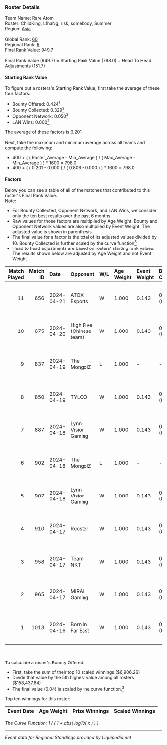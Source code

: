 ### Roster Details<br />
Team Name: Rare Atom<br />
Roster: ChildKing, L1haNg, risk, somebody, Summer<br />
Region: [Asia]( ../standings_asia.md)<br />
<br />
Global Rank: [60](../standings_global.md)<br />
Regional Rank: [6]( ../standings_asia.md)<br />
Final Rank Value:  949.7<br />
<br />
Final Rank Value (949.7) = Starting Rank Value (798.0) + Head To Head Adjustments (151.7)<br />

#### Starting Rank Value<br />
To figure out a rosters's Starting Rank Value, first take the average of these four factors:<br />
- Bounty Offered: 0.424[<sup>1</sup>](#table2)
- Bounty Collected: 0.329[<sup>2</sup>](#table1)
- Opponent Network: 0.050[<sup>2</sup>](#table1)
- LAN Wins: 0.000[<sup>2</sup>](#table1)

The average of these factors is 0.201<br />
<br />
Next, take the maximum and minimum average across all teams and compute the following:<br />
- 400 + ( ( Roster_Average - Min_Average ) / ( Max_Average - Min_Average ) ) * 1600 = 798.0
- 400 + ( ( 0.201 - 0.000 ) / ( 0.806 - 0.000 ) ) * 1600 = 798.0


#### Factors<br />
Below you can see a table of all of the matches that contributed to this roster's Final Rank Value.<br />
Note:<br />

- For Bounty Collected, Opponent Network, and LAN Wins, we consider only the ten best results over the past 6 months.
- Raw values for those factors are multiplied by Age Weight. Bounty and Opponent Network values are also multiplied by Event Weight. The adjusted value is shown in parenthesis.
- The final value for a factor is the total of its adjusted values divided by 10. Bounty Collected is further scaled by the curve function[<sup>3</sup>](#curveFunction)
- Head to head adjustments are based on rosters' starting rank values. The results shown below are adjusted by Age Weight and not Event Weight
<span id="table1"></span><br />


| Match Played | Match ID | Date       | Opponent                 | W/L | Age Weight | Event Weight | Bounty Collected | Opponent Network | LAN Wins  | H2H Adj. | Roster                                    |
| -: | -: | :- | :- | :- | :- | :- | :- | :- | :- | -: | :- |
|           11 |      656 | 2024-04-21 | ATOX Esports             | W   | 1.000      | 0.143        | 0.112 (0.016)    | 0.769 (0.110)    | 0 (0.000) |    21.57 | ChildKing, L1haNg, risk, somebody, Summer |
|           10 |      675 | 2024-04-20 | High Five (Chinese team) | W   | 1.000      | 0.143        | 0.045 (0.006)    | 0.282 (0.040)    | 0 (0.000) |     8.33 | ChildKing, L1haNg, risk, somebody, Summer |
|            9 |      837 | 2024-04-19 | The MongolZ              | L   | 1.000      | -            | -                | -                | -         |    -0.86 | ChildKing, L1haNg, risk, somebody, Summer |
|            8 |      850 | 2024-04-19 | TYLOO                    | W   | 1.000      | 0.143        | 0.131 (0.019)    | 0.592 (0.085)    | 0 (0.000) |    21.24 | ChildKing, L1haNg, risk, somebody, Summer |
|            7 |      887 | 2024-04-18 | Lynn Vision Gaming       | W   | 1.000      | 0.143        | 0.155 (0.022)    | 0.554 (0.079)    | 0 (0.000) |    26.16 | ChildKing, L1haNg, risk, somebody, Summer |
|            6 |      902 | 2024-04-18 | The MongolZ              | L   | 1.000      | -            | -                | -                | -         |    -0.67 | ChildKing, L1haNg, risk, somebody, Summer |
|            5 |      907 | 2024-04-18 | Lynn Vision Gaming       | W   | 1.000      | 0.143        | 0.155 (0.022)    | 0.554 (0.079)    | 0 (0.000) |    27.79 | ChildKing, L1haNg, risk, somebody, Summer |
|            4 |      910 | 2024-04-17 | Rooster                  | W   | 1.000      | 0.143        | 0.031 (0.004)    | 0.312 (0.045)    | 0 (0.000) |    18.29 | ChildKing, L1haNg, risk, somebody, Summer |
|            3 |      958 | 2024-04-17 | Team NKT                 | W   | 1.000      | 0.143        | 0.000 (0.000)    | 0.070 (0.010)    | 0 (0.000) |     5.75 | ChildKing, L1haNg, risk, somebody, Summer |
|            2 |      965 | 2024-04-17 | MIRAI Gaming             | W   | 1.000      | 0.143        | 0.000 (0.000)    | 0.246 (0.035)    | 0 (0.000) |    11.79 | ChildKing, L1haNg, risk, somebody, Summer |
|            1 |     1013 | 2024-04-16 | Born In Far East         | W   | 1.000      | 0.143        | 0.003 (0.000)    | 0.138 (0.020)    | 0 (0.000) |    12.31 | ChildKing, L1haNg, risk, somebody, Summer |

<br />
<span id="table2"></span><br />
To calculate a roster's Bounty Offered:<br />

- First, take the sum of their top 10 scaled winnings ($6,906.26)
- Divide that value by the 5th highest value among all rosters ($158,437.64)
- The final value (0.04) is scaled by the curve function.[<sup>3</sup>](#curveFunction)

Top ten winnings for this roster:<br />

| Event Date | Age Weight | Prize Winnings | Scaled Winnings |
| :- | -: | :- | :- |


<span id="curveFunction"></span>_The Curve Function: 1 / ( 1 + abs( log10( x ) ) )_<br />

---
_Event data for Regional Standings provided by Liquipedia.net_<br />
